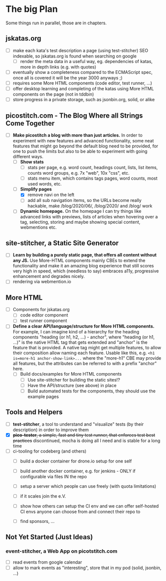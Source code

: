 # The big Plan

Some things run in parallel, those are in chapters.

## jskatas.org
- [ ] make each kata's test description a page (using test-stitcher) SEO indexable, so jskatas.org is found when searching on google
  - [ ] render the meta data in a useful way, eg. dependencies of katas, more in depth links (e.g. with quotes)
- [ ] eventually show a completeness compared to the ECMAScript spec, once all is covered it will be the year 3000 anyways ;)
- [ ] requires some More HTML components (code editor, test runner, ...)
- [ ] offer desktop learning and completing of the katas using More HTML components on the page (not in tddbin)
- [ ] store progress in a private storage, such as jsonbin.org, solid, or alike

## picostitch.com - The Blog Where all Strings Come Together
- [ ] **Make picostitch a blog with more than just articles.**
  In order to experiment with new features and advanced functionality, some neat features that
  might go beyond the default blog need to be provided, for one to push the limits but also to
  be able to experiment with going different ways.
  - [ ] **Show stats**
    - [ ] stats per page, e.g. word count, headings count, lists, list items, counts word groups, e.g. 7x "web", 10x "css", etc.
    - [ ] stats menu item, which contains tags pages, word counts, most used words, etc.   
  - [ ] **Simplify pages**
    - [x] remove navi on the left
    - [ ] add all sub navigation items, so the URLs become really hackable, make /blog/2020/06/, /blog/2020/ and /blog/ work
  - [ ] **Dynamic homepage.**
    On the homepage I can try things like advanced links with previews, lists of articles when hovering
    over a tag, selecting, storing and maybe showing special content, webmentions etc. 

## site-stitcher, a Static Site Generator
- [ ] **Learn by building a purely static page, that offers all content without any JS.**
  Use More-HTML components mainly CBEs to extend the functionality and make it an amazing 
  blog experience that still scores very high in speed, which (needless to say)
  embraces a11y, progressive enhancement and degrades nicely.
- [ ] rendering via webmention.io  

## More HTML
- [ ] Components for jskatas.org
  - [ ] code editor component
  - [ ] test runner component
- [ ] **Define a clear API/language/structure for More HTML components.**
    For example, I can imagine kind of a hierarchy for the heading components "heading (or h1, h2, ...) - anchor", where 
    "heading (or h1, ...)" is the native HTML tag that gets extended and "anchor" is the feature that is
    provided. A native tag might get multiple features, to allow their composition allow naming each feature.
    Usable like this, e.g. `<h1 is=more-h1 anchor-show-link>...` where the "more-h1" CBE may provide all
    features, but the attributes can be referred to with a prefix "anchor" here.
  - [ ] Build docs/examples for More HTML components
    - [ ] Use site-stitcher for building the static sites!?
    - [ ] Have the API/structure (see above) in place
    - [ ] Build automated tests for the components, they should use the example pages

## Tools and Helpers
- [ ] **test-stitcher**, a tool to understand and "visualize" tests (by their description)
  in order to improve them
- [x] ~~**pico-tester**, a simple, fast and tiny test runner, that enforces test best practices~~ discontinued, mocha is doing all I need and is stable for a long time
- [ ] ci-tooling for codeberg (and others)
  - [ ] build a docker container for drone.io setup for one self
  - [ ] build another docker container, e.g. for jenkins - ONLY if configurable via files IN the repo
  - [ ] setup a server which people can use freely (with quota limitations)
  - [ ] if it scales join the e.V.
  - [ ] show how others can setup the CI env and we can offer self-hosted CI envs anyone can choose from
    and connect their repo to
  - [ ] find sponsors, ...


## Not Yet Started (Just Ideas)

### event-stitcher, a Web App on picotstitch.com
- [ ] read events from google calendar
- [ ] allow to mark events as "interesting", store that in my pod (solid, jsonbin, ...)
